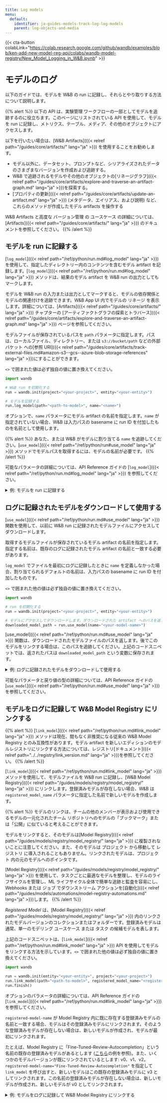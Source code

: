 ```yaml
---
title: Log models
menu:
  default:
    identifier: ja-guides-models-track-log-log-models
    parent: log-objects-and-media
---
```


{{< cta-button colabLink="https://colab.research.google.com/github/wandb/examples/blob/ken-add-new-model-reg-api/colabs/wandb-model-registry/New_Model_Logging_in_W&B.ipynb" >}}
# モデルのログ

以下のガイドでは、モデルを W&B の run に記録し、それらとやり取りする方法について説明します。

{{% alert %}}
以下の API は、実験管理 ワークフローの一部としてモデルを追跡するのに役立ちます。このページにリストされている API を使用して、モデルを run に記録し、メトリクス、テーブル、メディア、その他のオブジェクトにアクセスします。

以下を行いたい場合は、[W&B Artifacts]({{< relref path="/guides/core/artifacts/" lang="ja" >}}) を使用することをお勧めします。
- モデル以外に、データセット、プロンプトなど、シリアライズされたデータのさまざまなバージョンを作成および追跡する。
- W&B で追跡されるモデルやその他のオブジェクトの[リネージグラフ]({{< relref path="/guides/core/artifacts/explore-and-traverse-an-artifact-graph.md" lang="ja" >}})を探索する。
- [プロパティの更新]({{< relref path="/guides/core/artifacts/update-an-artifact.md" lang="ja" >}}) (メタデータ、エイリアス、および説明) など、これらのメソッドが作成したモデル artifacts を操作する

W&B Artifacts と高度な バージョン管理 の ユースケース の詳細については、[Artifacts]({{< relref path="/guides/core/artifacts/" lang="ja" >}}) のドキュメントを参照してください。
{{% /alert %}}

## モデルを run に記録する
[`log_model`]({{< relref path="/ref/python/run.md#log_model" lang="ja" >}}) を使用して、指定したディレクトリー内のコンテンツを含むモデル artifact を記録します。[`log_model`]({{< relref path="/ref/python/run.md#log_model" lang="ja" >}}) メソッドは、結果のモデル artifact を W&B run の出力としてもマークします。

モデルを W&B run の入力または出力としてマークすると、モデルの依存関係とモデルの関連付けを追跡できます。W&B App UI 内でモデルの リネージ を表示します。詳細については、[Artifacts]({{< relref path="/guides/core/artifacts/" lang="ja" >}}) チャプターの [アーティファクトグラフの探索とトラバース]({{< relref path="/guides/core/artifacts/explore-and-traverse-an-artifact-graph.md" lang="ja" >}}) ページを参照してください。

モデルファイルが保存されているパスを `path` パラメータに指定します。パスは、ローカルファイル、ディレクトリー、または `s3://bucket/path` などの外部 バケット への[参照 URI]({{< relref path="/guides/core/artifacts/track-external-files.md#amazon-s3--gcs--azure-blob-storage-references" lang="ja" >}})にすることができます。

`<>` で囲まれた値は必ず独自の値に置き換えてください。

```python
import wandb

# W&B run を初期化する
run = wandb.init(project="<your-project>", entity="<your-entity>")

# モデルを記録する
run.log_model(path="<path-to-model>", name="<name>")
```

オプションで、`name` パラメータにモデル artifact の名前を指定します。`name` が指定されていない場合、W&B は入力パスの basename に run ID を付加したものを名前として使用します。

{{% alert %}}
あなた、または W&B がモデルに割り当てる `name` を追跡してください。[`use_model`]({{< relref path="/ref/python/run#use_model" lang="ja" >}}) メソッドでモデルパスを取得するには、モデルの名前が必要です。
{{% /alert %}}

可能なパラメータの詳細については、API Reference ガイドの [`log_model`]({{< relref path="/ref/python/run.md#log_model" lang="ja" >}}) を参照してください。

<details>

<summary>例: モデルを run に記録する</summary>

```python
import os
import wandb
from tensorflow import keras
from tensorflow.keras import layers

config = {"optimizer": "adam", "loss": "categorical_crossentropy"}

# W&B run を初期化する
run = wandb.init(entity="charlie", project="mnist-experiments", config=config)

# ハイパーパラメータ
loss = run.config["loss"]
optimizer = run.config["optimizer"]
metrics = ["accuracy"]
num_classes = 10
input_shape = (28, 28, 1)

# トレーニング アルゴリズム
model = keras.Sequential(
    [
        layers.Input(shape=input_shape),
        layers.Conv2D(32, kernel_size=(3, 3), activation="relu"),
        layers.MaxPooling2D(pool_size=(2, 2)),
        layers.Conv2D(64, kernel_size=(3, 3), activation="relu"),
        layers.MaxPooling2D(pool_size=(2, 2)),
        layers.Flatten(),
        layers.Dropout(0.5),
        layers.Dense(num_classes, activation="softmax"),
    ]
)

# トレーニング用にモデルを構成する
model.compile(loss=loss, optimizer=optimizer, metrics=metrics)

# モデルを保存する
model_filename = "model.h5"
local_filepath = "./"
full_path = os.path.join(local_filepath, model_filename)
model.save(filepath=full_path)

# モデルを W&B run に記録する
run.log_model(path=full_path, name="MNIST")
run.finish()
```

ユーザーが `log_model` を呼び出すと、`MNIST` という名前のモデル artifact が作成され、ファイル `model.h5` がモデル artifact に追加されました。ターミナルまたは ノートブック に、モデルが記録された run に関する情報が記載された場所が表示されます。

```python
View run different-surf-5 at: https://wandb.ai/charlie/mnist-experiments/runs/wlby6fuw
Synced 5 W&B file(s), 0 media file(s), 1 artifact file(s) and 0 other file(s)
Find logs at: ./wandb/run-20231206_103511-wlby6fuw/logs
```

</details>


## ログに記録されたモデルをダウンロードして使用する
[`use_model`]({{< relref path="/ref/python/run.md#use_model" lang="ja" >}}) 関数を使用して、以前に W&B run に記録されたモデルファイルにアクセスしてダウンロードします。

取得するモデルファイルが保存されているモデル artifact の名前を指定します。指定する名前は、既存のログに記録されたモデル artifact の名前と一致する必要があります。

`log_model` でファイルを最初にログに記録したときに `name` を定義しなかった場合、割り当てられるデフォルトの名前は、入力パスの basename に run ID を付加したものです。

`<>` で囲まれた他の値は必ず独自の値に置き換えてください。
 
```python
import wandb

# run を初期化する
run = wandb.init(project="<your-project>", entity="<your-entity>")

# モデルにアクセスしてダウンロードします。ダウンロードされた artifact へのパスを返します
downloaded_model_path = run.use_model(name="<your-model-name>")
```

[use_model]({{< relref path="/ref/python/run.md#use_model" lang="ja" >}}) 関数は、ダウンロードされたモデルファイルのパスを返します。後でこのモデルをリンクする場合は、このパスを追跡してください。上記のコードスニペットでは、返されたパスは `downloaded_model_path` という変数に保存されます。

<details>

<summary>例: ログに記録されたモデルをダウンロードして使用する</summary>

たとえば、上記のコードスニペットでは、ユーザーが `use_model` API を呼び出しました。フェッチするモデル artifact の名前を指定し、バージョン/エイリアス も指定しました。次に、API から返されるパスを `downloaded_model_path` 変数に保存しました。

```python
import wandb

entity = "luka"
project = "NLP_Experiments"
alias = "latest"  # モデルバージョンのセマンティックニックネームまたは識別子
model_artifact_name = "fine-tuned-model"

# run を初期化する
run = wandb.init(project=project, entity=entity)
# モデルにアクセスしてダウンロードします。ダウンロードされた artifact へのパスを返します
downloaded_model_path = run.use_model(name = f"{model_artifact_name}:{alias}") 
```
</details>

可能なパラメータと戻り値の型の詳細については、API Reference ガイドの [`use_model`]({{< relref path="/ref/python/run.md#use_model" lang="ja" >}}) を参照してください。

## モデルをログに記録して W&B Model Registry にリンクする

{{% alert %}}
[`link_model`]({{< relref path="/ref/python/run.md#link_model" lang="ja" >}}) メソッドは現在、間もなく非推奨になる従来の W&B Model Registry とのみ互換性があります。モデル artifact を新しいエディションのモデルレジストリにリンクする方法については、レジストリ[ドキュメント]({{< relref path="../../registry/link_version.md" lang="ja" >}})を参照してください。
{{% /alert %}}

[`link_model`]({{< relref path="/ref/python/run.md#link_model" lang="ja" >}}) メソッドを使用して、モデルファイルを W&B run に記録し、[W&B Model Registry]({{< relref path="/guides/models/registry/model_registry/" lang="ja" >}}) にリンクします。登録済みモデルが存在しない場合、W&B は `registered_model_name` パラメータに指定した名前で新しいモデルを作成します。

{{% alert %}}
モデルのリンクは、チームの他のメンバーが表示および使用できるモデルの一元化されたチーム リポジトリへのモデルの「ブックマーク」または「公開」に似ていると考えることができます。

モデルをリンクすると、そのモデルは[Model Registry]({{< relref path="/guides/models/registry/model_registry/" lang="ja" >}}) に複製されないことに注意してください。また、そのモデルは プロジェクト から移動して レジストリ に導入されることもありません。リンクされたモデルは、プロジェクト 内の元のモデルへのポインタです。

[Model Registry]({{< relref path="/guides/models/registry/model_registry/" lang="ja" >}}) を使用して、タスクごとに最適なモデルを整理し、モデルのライフサイクルを管理し、ML ライフサイクル全体で簡単な追跡と監査を容易にし、Webhooks または ジョブ でダウンストリーム アクションを[自動化]({{< relref path="/guides/models/automations/model-registry-automations.md" lang="ja" >}})します。
{{% /alert %}}

*Registered Model* は、[Model Registry]({{< relref path="/guides/models/registry/model_registry/" lang="ja" >}}) 内のリンクされたモデルバージョンのコレクションまたはフォルダーです。登録済みモデルは通常、単一のモデリング ユースケース または タスク の候補モデルを表します。

上記のコードスニペットは、[`link_model`]({{< relref path="/ref/python/run.md#link_model" lang="ja" >}}) API を使用してモデルをリンクする方法を示しています。`<>` で囲まれた他の値は必ず独自の値に置き換えてください。

```python
import wandb

run = wandb.init(entity="<your-entity>", project="<your-project>")
run.link_model(path="<path-to-model>", registered_model_name="<registered-model-name>")
run.finish()
```

オプションのパラメータの詳細については、API Reference ガイドの [`link_model`]({{< relref path="/ref/python/run.md#link_model" lang="ja" >}}) を参照してください。

`registered-model-name` が Model Registry 内に既に存在する登録済みモデルの名前と一致する場合、モデルはその登録済みモデルにリンクされます。そのような登録済みモデルが存在しない場合は、新しいモデルが作成され、モデルが最初にリンクされます。

たとえば、Model Registry に「Fine-Tuned-Review-Autocompletion」という名前の既存の登録済みモデルがあるとします ([こちら](https://wandb.ai/reviewco/registry/model?selectionPath=reviewco%2Fmodel-registry%2FFinetuned-Review-Autocompletion&view=all-models)の例を参照)。また、いくつかのモデルバージョンが既にリンクされているとします: v0、v1、v2。`registered-model-name="Fine-Tuned-Review-Autocompletion"` を指定して `link_model` を呼び出すと、新しいモデルはこの既存の登録済みモデルに v3 としてリンクされます。この名前の登録済みモデルが存在しない場合は、新しいモデルが作成され、新しいモデルが v0 としてリンクされます。


<details>

<summary>例: モデルをログに記録して W&B Model Registry にリンクする</summary>

たとえば、上記のコードスニペットはモデルファイルをログに記録し、モデルを登録済みモデル名 `"Fine-Tuned-Review-Autocompletion"` にリンクします。

これを行うために、ユーザーは `link_model` API を呼び出します。API を呼び出すときに、モデルのコンテンツを指すローカル ファイルパス (`path`) と、リンクする登録済みモデルの名前 (`registered_model_name`) を指定します。

```python
import wandb

path = "/local/dir/model.pt"
registered_model_name = "Fine-Tuned-Review-Autocompletion"

run = wandb.init(project="llm-evaluation", entity="noa")
run.link_model(path=path, registered_model_name=registered_model_name)
run.finish()
```

{{% alert %}}
リマインダー: 登録済みモデルには、ブックマークされたモデルバージョンのコレクションが格納されます。
{{% /alert %}}

</details>
